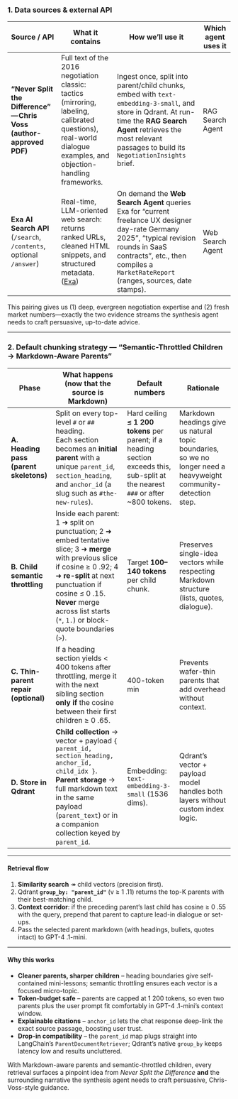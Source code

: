 ### 1. Data sources & external API

| Source / API                                                        | What it contains                                                                                                                                                 | How we’ll use it                                                                                                                                                                                                                | Which agent uses it |
| ------------------------------------------------------------------- | ---------------------------------------------------------------------------------------------------------------------------------------------------------------- | ------------------------------------------------------------------------------------------------------------------------------------------------------------------------------------------------------------------------------- | ------------------- |
| **“Never Split the Difference” — Chris Voss (author-approved PDF)** | Full text of the 2016 negotiation classic: tactics (mirroring, labeling, calibrated questions), real-world dialogue examples, and objection-handling frameworks. | Ingest once, split into parent/child chunks, embed with `text-embedding-3-small`, and store in Qdrant. At run-time the **RAG Search Agent** retrieves the most relevant passages to build its `NegotiationInsights` brief.      | RAG Search Agent    |
| **Exa AI Search API** (`/search`, `/contents`, optional `/answer`)  | Real-time, LLM-oriented web search: returns ranked URLs, cleaned HTML snippets, and structured metadata. ([Exa][1])                                              | On demand the **Web Search Agent** queries Exa for “current freelance UX designer day-rate Germany 2025”, “typical revision rounds in SaaS contracts”, etc., then compiles a `MarketRateReport` (ranges, sources, date stamps). | Web Search Agent    |

This pairing gives us (1) deep, evergreen negotiation expertise and (2) fresh market numbers—exactly the two evidence streams the synthesis agent needs to craft persuasive, up-to-date advice.

---

### 2. Default chunking strategy — “Semantic-Throttled Children → Markdown-Aware Parents”

| Phase                                  | What happens (now that the source is **Markdown**)                                                                                                                                                                                                                          | Default numbers                                                                                                                      | Rationale                                                                                                        |
| -------------------------------------- | --------------------------------------------------------------------------------------------------------------------------------------------------------------------------------------------------------------------------------------------------------------------------- | ------------------------------------------------------------------------------------------------------------------------------------ | ---------------------------------------------------------------------------------------------------------------- |
| **A. Heading pass (parent skeletons)** | Split on every top-level `#` or `##` heading.<br>Each section becomes an **initial parent** with a unique `parent_id`, `section_heading`, and `anchor_id` (a slug such as `#the-new-rules`).                                                                                | Hard ceiling **≤ 1 200 tokens** per parent; if a heading section exceeds this, sub-split at the nearest `###` or after \~800 tokens. | Markdown headings give us natural topic boundaries, so we no longer need a heavyweight community-detection step. |
| **B. Child semantic throttling**       | Inside each parent:<br>1 ➜ split on punctuation; 2 ➜ embed tentative slice; 3 ➜ **merge** with previous slice if cosine ≥ 0 .92; 4 ➜ **re-split** at next punctuation if cosine ≤ 0 .15.<br>**Never** merge across list starts (`*`, `1.`) or block-quote boundaries (`>`). | Target **100–140 tokens** per child chunk.                                                                                           | Preserves single-idea vectors while respecting Markdown structure (lists, quotes, dialogue).                     |
| **C. Thin-parent repair (optional)**   | If a heading section yields < 400 tokens after throttling, merge it with the next sibling section **only if** the cosine between their first children ≥ 0 .65.                                                                                                              | 400-token min                                                                                                                        | Prevents wafer-thin parents that add overhead without context.                                                   |
| **D. Store in Qdrant**                 | **Child collection** → vector + payload `{ parent_id, section_heading, anchor_id, child_idx }`.<br>**Parent storage** → full markdown text in the same payload (`parent_text`) or in a companion collection keyed by `parent_id`.                                           | Embedding: `text-embedding-3-small` (1536 dims).                                                                                     | Qdrant’s vector + payload model handles both layers without custom index logic.                                  |

---

#### Retrieval flow

1. **Similarity search** ↠ child vectors (precision first).
2. Qdrant **`group_by: "parent_id"`** (v ≥ 1 .11) returns the top-K parents with their best-matching child.
3. **Context corridor**: if the preceding parent’s last child has cosine ≥ 0 .55 with the query, prepend that parent to capture lead-in dialogue or set-ups.
4. Pass the selected parent markdown (with headings, bullets, quotes intact) to GPT-4 .1-mini.

---

#### Why this works

* **Cleaner parents, sharper children** – heading boundaries give self-contained mini-lessons; semantic throttling ensures each vector is a focused micro-topic.
* **Token-budget safe** – parents are capped at 1 200 tokens, so even two parents plus the user prompt fit comfortably in GPT-4 .1-mini’s context window.
* **Explainable citations** – `anchor_id` lets the chat response deep-link the exact source passage, boosting user trust.
* **Drop-in compatibility** – the `parent_id` map plugs straight into LangChain’s `ParentDocumentRetriever`; Qdrant’s native `group_by` keeps latency low and results uncluttered.

With Markdown-aware parents and semantic-throttled children, every retrieval surfaces a pinpoint idea from *Never Split the Difference* **and** the surrounding narrative the synthesis agent needs to craft persuasive, Chris-Voss-style guidance.


[1]: https://docs.exa.ai/reference/search?utm_source=chatgpt.com "Search - Exa"
[2]: https://python.langchain.com/docs/how_to/parent_document_retriever/?utm_source=chatgpt.com "How to use the Parent Document Retriever | 🦜️ LangChain"
[3]: https://medium.com/%40danushidk507/rag-ix-parent-document-retriever-a49450a482ab?utm_source=chatgpt.com "RAG IX — Parent Document Retriever | by DhanushKumar - Medium"
